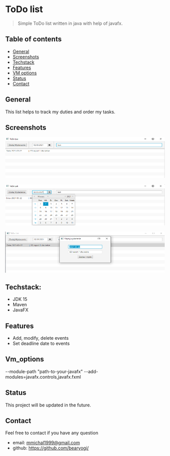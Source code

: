 # ToDo list
>Simple ToDo list written in java with help of javafx.

## Table of contents
* [General](#general)
* [Screenshots](#screenshots)
* [Techstack](#techstack)
* [Features](#features)
* [VM options](#vm_options)
* [Status](#Status)
* [Contact](#Contact)
## General
This list helps to track my duties and order my tasks.

## Screenshots
<p align="left">
  <img src="./img/img1.png" height="130" width="937" alt="Img1">
<br>
<br>
  <img src="./img/img2.png" height="130" width="936" alt="Img2">
<br>
<br>
  <img src="./img/img3.png" height="130" width="938" alt="Img3">
</p>

## Techstack:
- JDK 15
- Maven
- JavaFX

## Features
* Add, modify, delete events
* Set deadline date to events

## Vm_options

--module-path "path-to-your-javafx" --add-modules=javafx.controls,javafx.fxml

## Status
This project will be updated in the future.

## Contact
Feel free to contact if you have any question
* email: mmichal1999@gmail.com
* github: https://github.com/bearyogi/
